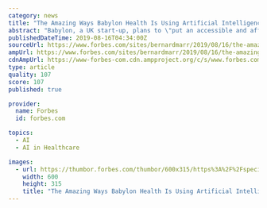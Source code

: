 ```yaml
---
category: news
title: "The Amazing Ways Babylon Health Is Using Artificial Intelligence To Make Healthcare Universally Accessible"
abstract: "Babylon, a UK start-up, plans to \"put an accessible and affordable health service in the hands of every person on earth\" by putting artificial intelligence (AI) tools to work. Currently, the company has operations in the UK and Rwanda and hopes to expand ..."
publishedDateTime: 2019-08-16T04:34:00Z
sourceUrl: https://www.forbes.com/sites/bernardmarr/2019/08/16/the-amazing-ways-babylon-health-is-using-artificial-intelligence-to-make-healthcare-universally-accessible/
ampUrl: https://www.forbes.com/sites/bernardmarr/2019/08/16/the-amazing-ways-babylon-health-is-using-artificial-intelligence-to-make-healthcare-universally-accessible/amp/
cdnAmpUrl: https://www-forbes-com.cdn.ampproject.org/c/s/www.forbes.com/sites/bernardmarr/2019/08/16/the-amazing-ways-babylon-health-is-using-artificial-intelligence-to-make-healthcare-universally-accessible/amp/
type: article
quality: 107
score: 107
published: true

provider:
  name: Forbes
  id: forbes.com

topics:
  - AI
  - AI in Healthcare

images:
  - url: https://thumbor.forbes.com/thumbor/600x315/https%3A%2F%2Fspecials-images.forbesimg.com%2Fimageserve%2F5d56311e95808800097cf776%2F960x0.jpg
    width: 600
    height: 315
    title: "The Amazing Ways Babylon Health Is Using Artificial Intelligence To Make Healthcare Universally Accessible"
---
```

